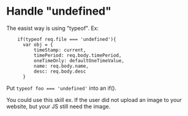 # Handle "undefined"  
The easist way is using "typeof". Ex:  

``` JS  
    if(typeof req.file === 'undefined'){
      var obj = {
          timeStamp: current,
          timePeriod: req.body.timePeriod,
          oneTimeOnly: defaultOneTimeValue,
          name: req.body.name,
          desc: req.body.desc
      }

```  
Put `typeof foo === 'undefined'` into an if().   

You could use this skill ex. If the user did not upload an image to your website, but your JS still need the image.  
